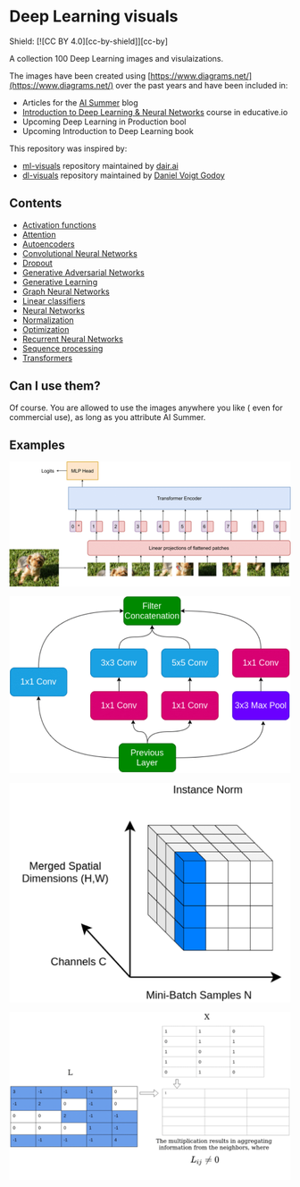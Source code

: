 # Deep Learning visuals

Shield: [![CC BY 4.0][cc-by-shield]][cc-by]


A collection 100 Deep Learning images and visulaizations. 

The images have been created using [https://www.diagrams.net/](https://www.diagrams.net/) over the past years and have been included in:

- Articles for the [AI Summer](https://theaisummer.com/) blog
- [Introduction to Deep Learning & Neural Networks](https://www.educative.io/courses/intro-deep-learning) course in educative.io
- Upcoming Deep Learning in Production bool
- Upcoming Introduction to Deep Learning book


This repository was inspired by:
-  [ml-visuals](https://github.com/dair-ai/ml-visuals) repository maintained by [dair.ai](https://dair.ai/) 
-  [dl-visuals](https://github.com/dvgodoy/dl-visuals) repository maintained by [Daniel Voigt Godoy](https://github.com/dvgodoy)


## Contents

- [Activation functions](https://github.com/The-AI-Summer/deep-learning-visuals/tree/main/Activation%20functions)
- [Attention](https://github.com/The-AI-Summer/deep-learning-visuals/tree/main/Attention)
- [Autoencoders](https://github.com/The-AI-Summer/deep-learning-visuals/tree/main/Autoencoders)
- [Convolutional Neural Networks](https://github.com/The-AI-Summer/deep-learning-visuals/tree/main/Convolutional%20Neural%20Networks)
- [Dropout](https://github.com/The-AI-Summer/deep-learning-visuals/tree/main/Dropout)
- [Generative Adversarial Networks](https://github.com/The-AI-Summer/deep-learning-visuals/tree/main/Generative%20Adversarial%20Networks)
- [Generative Learning](https://github.com/The-AI-Summer/deep-learning-visuals/tree/main/Generative%20Learning)
- [Graph Neural Networks](https://github.com/The-AI-Summer/deep-learning-visuals/tree/main/Graph%20Neural%20Networks)
- [Linear classifiers](https://github.com/The-AI-Summer/deep-learning-visuals/tree/main/Linear%20classifiers)
- [Neural Networks](https://github.com/The-AI-Summer/deep-learning-visuals/tree/main/Neural%20Networks)
- [Normalization](https://github.com/The-AI-Summer/deep-learning-visuals/tree/main/Normalization)
- [Optimization](https://github.com/The-AI-Summer/deep-learning-visuals/tree/main/Optimization)
- [Recurrent Neural Networks](https://github.com/The-AI-Summer/deep-learning-visuals/tree/main/Recurrent%20Neural%20Networks)
- [Sequence processing](https://github.com/The-AI-Summer/deep-learning-visuals/tree/main/Sequence%20processing)
- [Transformers](https://github.com/The-AI-Summer/deep-learning-visuals/tree/main/Transformers)


## Can  I use them?

Of course. You are allowed to use the images anywhere you like ( even for commercial use), as long as you attribute AI Summer. 

## Examples

![](https://raw.githubusercontent.com/The-AI-Summer/deep-learning-visuals/main/Transformers/vit.png?token=AG2SPJCWDMYSDRZC5T7QDJLA5MC5M)


![](https://raw.githubusercontent.com/The-AI-Summer/deep-learning-visuals/main/Convolutional%20Neural%20Networks/inception-block.png?token=AG2SPJCED2R3F26ZURH2SUDA5MCWI)


![](https://raw.githubusercontent.com/The-AI-Summer/deep-learning-visuals/main/Normalization/instance-normalization.png?token=AG2SPJHSUC2FDBSRCEWPYHLA5MCYK)


![](https://raw.githubusercontent.com/The-AI-Summer/deep-learning-visuals/main/Graph%20Neural%20Networks/graph-convolution.png?token=AG2SPJGEHTHEO5BQJWLYOQ3A5MC4G)




